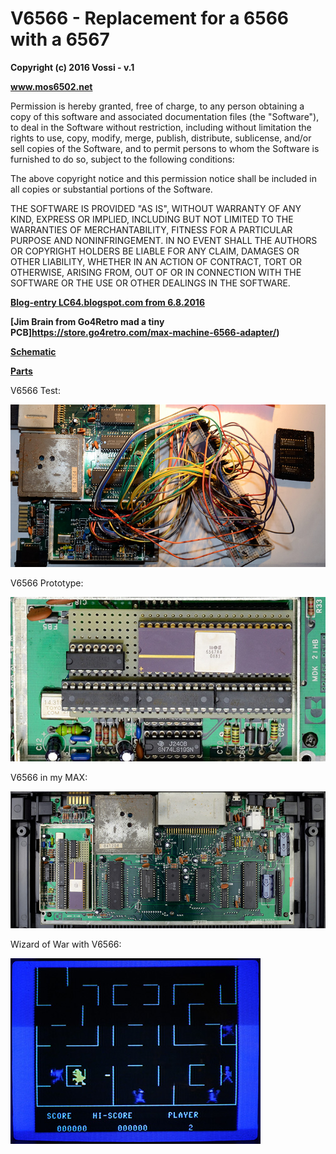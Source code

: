 # V6566 - Replacement for a 6566 with a 6567  

**Copyright (c) 2016 Vossi - v.1**

**www.mos6502.net**

Permission is hereby granted, free of charge, to any person obtaining a copy
of this software and associated documentation files (the "Software"), to deal
in the Software without restriction, including without limitation the rights
to use, copy, modify, merge, publish, distribute, sublicense, and/or sell
copies of the Software, and to permit persons to whom the Software is
furnished to do so, subject to the following conditions:

The above copyright notice and this permission notice shall be included in all
copies or substantial portions of the Software.

THE SOFTWARE IS PROVIDED "AS IS", WITHOUT WARRANTY OF ANY KIND, EXPRESS OR
IMPLIED, INCLUDING BUT NOT LIMITED TO THE WARRANTIES OF MERCHANTABILITY,
FITNESS FOR A PARTICULAR PURPOSE AND NONINFRINGEMENT. IN NO EVENT SHALL THE
AUTHORS OR COPYRIGHT HOLDERS BE LIABLE FOR ANY CLAIM, DAMAGES OR OTHER
LIABILITY, WHETHER IN AN ACTION OF CONTRACT, TORT OR OTHERWISE, ARISING FROM,
OUT OF OR IN CONNECTION WITH THE SOFTWARE OR THE USE OR OTHER DEALINGS IN THE
SOFTWARE.

**[Blog-entry LC64.blogspot.com from 6.8.2016](https://lc64.blogspot.com/2016/08/max6566-replacement-pcb-finshed.html)**

**[Jim Brain from Go4Retro mad a tiny PCB]https://store.go4retro.com/max-machine-6566-adapter/)**

**[Schematic](https://github.com/vossi1/v6566/blob/master/v6566_v1.png)**

**[Parts](https://github.com/vossi1/v6566/blob/master/parts.txt)**

V6566 Test:

![V6566 Test](https://github.com/vossi1/v6566/blob/master/v6566_test.jpg)


V6566 Prototype:

![V6566 Prototype](https://github.com/vossi1/v6566/blob/master/v6566_proto.jpg)


V6566 in my MAX:

![V6566 Max](https://github.com/vossi1/v6566/blob/master/v6566_max.jpg)


Wizard of War with V6566:

![V6566 WoW](https://github.com/vossi1/v6566/blob/master/v6566_wow.jpg)
